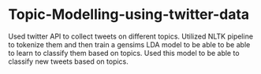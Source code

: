 # Topic-Modelling-using-twitter-data
Used twitter API to collect tweets on different topics. Utilized NLTK pipeline to tokenize them and then train a gensims LDA model to be able to be able to learn to classify them based on topics. Used this model to be able to classify new tweets based on topics.
